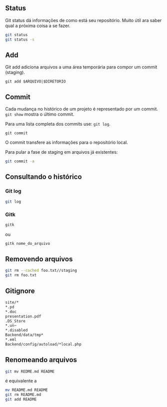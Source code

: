 Status
------

Git status dá informações de como está seu repositório. Muito útil
ara saber qual a próxima coisa a se fazer.

```sh
git status
git status -s

```

Add
---

Git add adiciona arquivos a uma área temporária
para compor um commit (staging).

```
git add $ARQUIVO|$DIRETORIO
```

Commit
------

Cada mudança no histórico de um projeto é representado por um
commit. `git show` mostra o  último commit.

Para uma lista completa dos commits use: `git log`.

```
git commit
```

O commit transfere as informações para o repositório local.

Para pular a fase de staging em arquivos já existentes:

```sh
git commit -a

```

Consultando o histórico
-----------------------

### Git log

```sh
git log

```

### Gitk

```sh
gitk

```
ou

```sh
gitk nome_do_arquivo

```

Removendo arquivos
------------------

```sh
git rm --cached foo.txt//staging
git rm foo.txt

```

Gitignore
----------

```sh
site/*
*.pd
*.doc
presentation.pdf
.DS_Store
*.un~
*.disabled
Backend/data/tmp*
*.eml
Backend/config/autoload/*local.php

```
Renomeando arquivos
-------------------

```sh
git mv REDME.md README

```

é equivalente a

```sh
mv README.md README
git rm README.md
git add README

```
